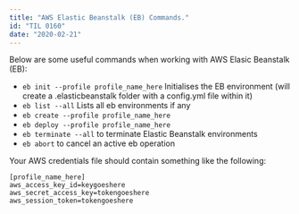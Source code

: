 ```yaml
---
title: "AWS Elastic Beanstalk (EB) Commands."
id: "TIL 0160"
date: "2020-02-21"
---
```


Below are some useful commands when working with AWS Elasic Beanstalk (EB):

* `eb init --profile profile_name_here` Initialises the EB environment (will create a .elasticbeanstalk folder with a config.yml file within it)
* `eb list --all` Lists all eb environments if any
* `eb create --profile profile_name_here`
* `eb deploy --profile profile_name_here`
* `eb terminate --all` to terminate Elastic Beanstalk environments
* `eb abort` to cancel an active eb operation

Your AWS credentials file should contain something like the following: 

```
[profile_name_here]
aws_access_key_id=keygoeshere
aws_secret_access_key=tokengoeshere
aws_session_token=tokengoeshere
```
